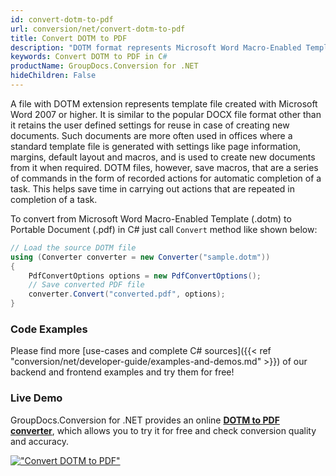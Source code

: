 ```yaml
---
id: convert-dotm-to-pdf
url: conversion/net/convert-dotm-to-pdf
title: Convert DOTM to PDF
description: "DOTM format represents Microsoft Word Macro-Enabled Template with .dotm extension. Learn how to convert DOTM to PDF file programmatically in C# language using GroupDocs.Conversion for .NET library."
keywords: Convert DOTM to PDF in C#
productName: GroupDocs.Conversion for .NET
hideChildren: False
---
```


A file with DOTM extension represents template file created with Microsoft Word 2007 or higher. It is similar to the popular DOCX file format other than it retains the user defined settings for reuse in case of creating new documents. Such documents are more often used in offices where a standard template file is generated with settings like page information, margins, default layout and macros, and is used to create new documents from it when required. DOTM files, however, save macros, that are a series of commands in the form of recorded actions for automatic completion of a task. This helps save time in carrying out actions that are repeated in completion of a task.

To convert from Microsoft Word Macro-Enabled Template (.dotm) to Portable Document (.pdf) in C# just call `Convert` method like shown below:

```csharp
// Load the source DOTM file
using (Converter converter = new Converter("sample.dotm"))
{
    PdfConvertOptions options = new PdfConvertOptions();
    // Save converted PDF file
    converter.Convert("converted.pdf", options);
}
```

### Code Examples

Please find more [use-cases and complete C# sources]({{< ref "conversion/net/developer-guide/examples-and-demos.md" >}}) of our backend and frontend examples and try them for free!

### Live Demo

GroupDocs.Conversion for .NET provides an online [**DOTM to PDF converter**](https://products.groupdocs.app/conversion/dotm-to-pdf), which allows you to try it for free and check conversion quality and accuracy.

[!["Convert DOTM to PDF"](conversion/net/images/convert-dotm-to-pdf.png)](https://products.groupdocs.app/conversion/dotm-to-pdf)